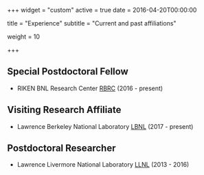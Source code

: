 +++
widget = "custom"
active = true
date = 2016-04-20T00:00:00

title = "Experience"
subtitle = "Current and past affiliations"

weight = 10

+++

## Special Postdoctoral Fellow
-   RIKEN BNL Research Center [RBRC](http://www.bnl.gov/riken) (2016 - present)


## Visiting Research Affiliate
-   Lawrence Berkeley National Laboratory [LBNL](https://lbl.gov) (2017 - present)

## Postdoctoral Researcher
-   Lawrence Livermore National Laboratory [LLNL](https://www.llnl.gov) (2013 - 2016)
